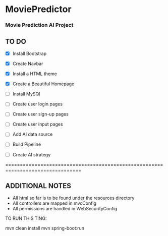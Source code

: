 # MoviePredictor
### Movie Prediction AI Project


## TO DO

- [x] Install Bootstrap
- [x] Create Navbar
- [x] Install a HTML theme
- [x] Create a Beautiful Homepage
- [ ] Install MySQl
- [ ] Create user login pages
- [ ] Create user sign-up pages
- [ ] Create user input pages
- [ ] Add AI data source
- [ ] Build Pipeline
- [ ] Create AI strategy


================================================================================
## ADDITIONAL NOTES

- All html so far is to be found under the resources directory
- All controllers are mapped in mvcConfig
- All permissions are handled in WebSecurityConfig


TO RUN THIS TING:

 mvn clean install
mvn spring-boot:run
